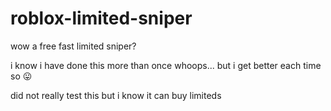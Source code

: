 # roblox-limited-sniper
wow a free fast limited sniper?

i know i have done this more than once whoops... but i get better each time so 😛

did not really test this but i know it can buy limiteds 
